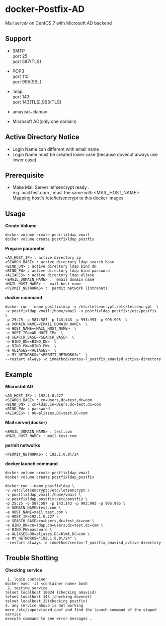 docker-Postfix-AD
===================

Mail server on CentOS 7 with Microsoft AD backend

Support
----------
* SMTP    
port 25    
port 587(TLS)

* POP3    
port 110    
port 995(SSL)    

* imap    
port 143    
port 143(TLS),993(TLS)    

* amavisd+clamav    

* Microsoft AD(only one domain)

Active Directory Notice
----
* Login Name can different with email name    
* Login Name must be created lower case (because dovecot always use lower case)    

Prerequisite
----    
* Make Mail Server  let\'sencrypt ready .     
e.g. mail.test.com , must the same with \<MAIL_HOST_NAME\>                
Mapping host's /etc/letsencrypt to this docker images       


Usage
-----

**Create Volume**

    docker volume create postfixldap_vmail    
    docker volume create postfixldap_postfix    

**Prepare parameter**

    <AD_HOST_IP> : active directory ip
    <SEARCH_BASE> : active directory ldap search base
    <BIND_DN> : active directory ldap bind dn
    <BIND_PW> : active directory ldap bind password
    <ALIASES> : active directory ldap aliase
    <EMAIL_DOMAIN_NAME> :  email domain name
    <MAIL_HOST_NAME> :  mail host name
    <PERMIT_NETWORKS> :  permit network (intranet)

**docker command**

    docker run --name postfixldap -v /etc/letsencrypt:/etc/letsencrypt  \
    -v postfixldap_vmail:/home/vmail -v postfixldap_postfix:/etc/postfix  \
    -p 25:25 -p 587:587 -p 143:143 -p 993:993 -p 995:995  \
    -e DOMAIN_NAME=<EMAIL_DOMAIN_NAME>  \
    -e HOST_NAME=<MAIL_HOST_NAME>  \
    -e HOST_IP=<AD_HOST_IP>  \
    -e SEARCH_BASE=<SEARCH_BASE>  \
    -e BIND_DN=<BIND_DN>  \
    -e BIND_PW=<BIND_PW>  \
    -e ALIASES=<ALIASES>  \
    -e MY_NETWORKS="<PERMIT_NETWORKS>"  \
    --restart always -d inmethod/centos-7_postfix_amavisd_active-directory

Example
-----
**Microsfot AD**    

    <AD_HOST_IP> : 192.1.0.227
    <SEARCH_BASE> : cn=Users,dc=test,dc=com
    <BIND_DN> : cn=ldap,cn=Users,dc=test,dc=com
    <BIND_PW> : password
    <ALIASES> : OU=aliases,DC=test,DC=com
  
**Mail server(docker)**    

    <EMAIL_DOMAIN_NAME> : test.com
    <MAIL_HOST_NAME> : mail.test.com
    
**permit networks**    

    <PERMIT_NETWORKS> : 192.1.0.0\/24    

**docker launch command**

    docker volume create postfixldap_vmail    
    docker volume create postfixldap_postfix    
    
    docker run --name postfixldap \
    -v /etc/letsencrypt:/etc/letsencrypt \
    -v postfixldap_vmail:/home/vmail \
    -v postfixldap_postfix:/etc/postfix \
    -p 25:25 -p 587:587 -p 143:143 -p 993:993 -p 995:995 \
    -e DOMAIN_NAME=test.com \
    -e HOST_NAME=mail.test.com \
    -e HOST_IP=192.1.0.227 \
    -e SEARCH_BASE=cn=Users,dc=test,dc=com \
    -e BIND_DN=cn=ldap,cn=Users,dc=test,dc=com \
    -e BIND_PW=password \
    -e ALIASES=OU=aliases,DC=hlmt,DC=com \
    -e MY_NETWORKS="192.1.0.0\/24" \
    --restart always -d inmethod/centos-7_postfix_amavisd_active-directory

Trouble Shotting
----
**Checking service**

     1. login container 
    docker exec -it <container name> bash
     2. testing service
    telnet localhost 10024 (checking amavisd)
    telnet localhost 143 (checking dovecot)
    telnet localhost 25(checking postfix)
    3. any service above is not working
    more /etc/supervisord.conf and find the launch command of the stoped service
    execute command to see error messages .
    
